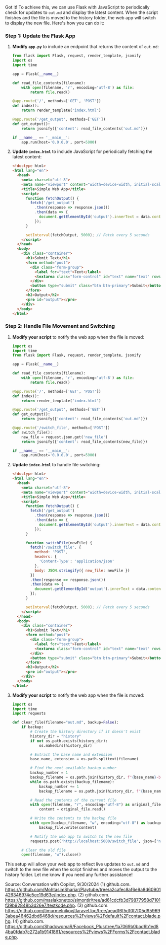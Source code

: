 Got it! To achieve this, we can use Flask with JavaScript to periodically check for updates to `out.md` and display the latest content. When the script finishes and the file is moved to the history folder, the web app will switch to display the new file. Here's how you can do it:

### Step 1: Update the Flask App

1. **Modify `app.py`** to include an endpoint that returns the content of `out.md`:
   ```python
   from flask import Flask, request, render_template, jsonify
   import os
   import time

   app = Flask(__name__)

   def read_file_contents(filename):
       with open(filename, 'r', encoding='utf-8') as file:
           return file.read()

   @app.route('/', methods=['GET', 'POST'])
   def index():
       return render_template('index.html')

   @app.route('/get_output', methods=['GET'])
   def get_output():
       return jsonify({'content': read_file_contents('out.md')})

   if __name__ == '__main__':
       app.run(host='0.0.0.0', port=5000)
   ```

2. **Update `index.html`** to include JavaScript for periodically fetching the latest content:
   ```html
   <!doctype html>
   <html lang="en">
     <head>
       <meta charset="utf-8">
       <meta name="viewport" content="width=device-width, initial-scale=1, shrink-to-fit=no">
       <title>Simple Web App</title>
       <script>
         function fetchOutput() {
           fetch('/get_output')
             .then(response => response.json())
             .then(data => {
               document.getElementById('output').innerText = data.content;
             });
         }

         setInterval(fetchOutput, 5000); // Fetch every 5 seconds
       </script>
     </head>
     <body>
       <div class="container">
         <h1>Submit Text</h1>
         <form method="post">
           <div class="form-group">
             <label for="text">Text</label>
             <textarea class="form-control" id="text" name="text" rows="3"></textarea>
           </div>
           <button type="submit" class="btn btn-primary">Submit</button>
         </form>
         <h2>Output</h2>
         <pre id="output"></pre>
       </div>
     </body>
   </html>
   ```

### Step 2: Handle File Movement and Switching

1. **Modify your script** to notify the web app when the file is moved:
   ```python
   import os
   import time
   from flask import Flask, request, render_template, jsonify

   app = Flask(__name__)

   def read_file_contents(filename):
       with open(filename, 'r', encoding='utf-8') as file:
           return file.read()

   @app.route('/', methods=['GET', 'POST'])
   def index():
       return render_template('index.html')

   @app.route('/get_output', methods=['GET'])
   def get_output():
       return jsonify({'content': read_file_contents('out.md')})

   @app.route('/switch_file', methods=['POST'])
   def switch_file():
       new_file = request.json.get('new_file')
       return jsonify({'content': read_file_contents(new_file)})

   if __name__ == '__main__':
       app.run(host='0.0.0.0', port=5000)
   ```

2. **Update `index.html`** to handle file switching:
   ```html
   <!doctype html>
   <html lang="en">
     <head>
       <meta charset="utf-8">
       <meta name="viewport" content="width=device-width, initial-scale=1, shrink-to-fit=no">
       <title>Simple Web App</title>
       <script>
         function fetchOutput() {
           fetch('/get_output')
             .then(response => response.json())
             .then(data => {
               document.getElementById('output').innerText = data.content;
             });
         }

         function switchFile(newFile) {
           fetch('/switch_file', {
             method: 'POST',
             headers: {
               'Content-Type': 'application/json'
             },
             body: JSON.stringify({ new_file: newFile })
           })
           .then(response => response.json())
           .then(data => {
             document.getElementById('output').innerText = data.content;
           });
         }

         setInterval(fetchOutput, 5000); // Fetch every 5 seconds
       </script>
     </head>
     <body>
       <div class="container">
         <h1>Submit Text</h1>
         <form method="post">
           <div class="form-group">
             <label for="text">Text</label>
             <textarea class="form-control" id="text" name="text" rows="3"></textarea>
           </div>
           <button type="submit" class="btn btn-primary">Submit</button>
         </form>
         <h2>Output</h2>
         <pre id="output"></pre>
       </div>
     </body>
   </html>
   ```

3. **Modify your script** to notify the web app when the file is moved:
   ```python
   import os
   import time
   import requests

   def clear_file(filename="out.md", backup=False):
       if backup:
           # Create the history directory if it doesn't exist
           history_dir = "history"
           if not os.path.exists(history_dir):
               os.makedirs(history_dir)

           # Extract the base name and extension
           base_name, extension = os.path.splitext(filename)

           # Find the next available backup number
           backup_number = 1
           backup_filename = os.path.join(history_dir, f"{base_name}-backup-{backup_number}{extension}")
           while os.path.exists(backup_filename):
               backup_number += 1
               backup_filename = os.path.join(history_dir, f"{base_name}-backup-{backup_number}{extension}")

           # Read the contents of the current file
           with open(filename, "r", encoding="utf-8") as original_file:
               content = original_file.read()

           # Write the contents to the backup file
           with open(backup_filename, "w", encoding="utf-8") as backup_file:
               backup_file.write(content)

           # Notify the web app to switch to the new file
           requests.post('http://localhost:5000/switch_file', json={'new_file': backup_filename})

       # Clear the old file
       open(filename, "w").close()
   ```

This setup will allow your web app to reflect live updates to `out.md` and switch to the new file when the script finishes and moves the output to the history folder. Let me know if you need any further assistance!

Source: Conversation with Copilot, 9/30/2024
(1) github.com. https://github.com/MohtasimShariar/Playtube/tree/a2cafec8af6e9a8d60901426346974e5ec19d63e/index.php.
(2) github.com. https://github.com/maslakonetop/simontir/tree/ad61cdcfb3d79877958d7101f39b92848b3d26e7/testkode.php.
(3) github.com. https://github.com/timurmelnikov/tlaravel.loc/tree/aeadf6f5df0f7f05d959693abea46462dbd6468d/resources%2Fviews%2Fdefault%2Fcontact.blade.php.
(4) github.com. https://github.com/ShadowomaR/Facebook_Plus/tree/1a7069b0bad6b1ed84ba0fdab7c272a1b9141861/resources%2Fviews%2FForms%2Fcontact.blade.php.
